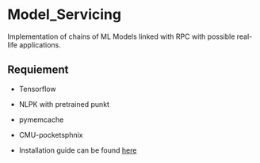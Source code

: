 # Model_Servicing

Implementation of chains of ML Models linked with RPC with possible real-life applications.

## Requiement
 * Tensorflow

 * NLPK with pretrained punkt

 * pymemcache

 * CMU-pocketsphnix

  * Installation guide can be found [here](https://github.com/watsonbox/homebrew-cmu-sphinx)